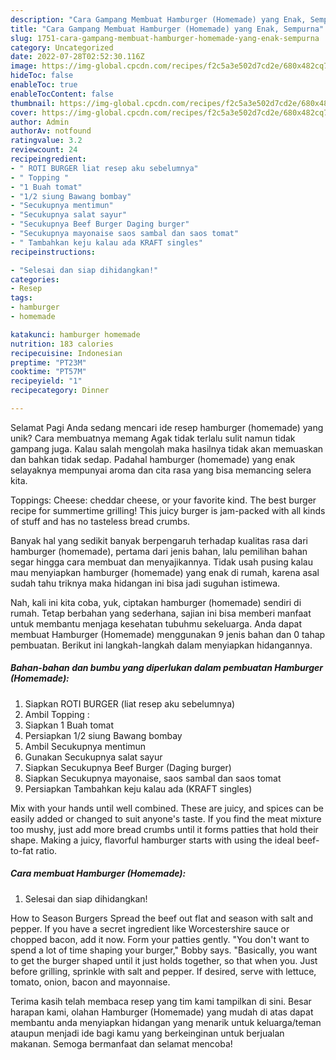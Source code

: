 ```yaml
---
description: "Cara Gampang Membuat Hamburger (Homemade) yang Enak, Sempurna"
title: "Cara Gampang Membuat Hamburger (Homemade) yang Enak, Sempurna"
slug: 1751-cara-gampang-membuat-hamburger-homemade-yang-enak-sempurna
category: Uncategorized
date: 2022-07-28T02:52:30.116Z
image: https://img-global.cpcdn.com/recipes/f2c5a3e502d7cd2e/680x482cq70/hamburger-homemade-foto-resep-utama.jpg
hideToc: false
enableToc: true
enableTocContent: false
thumbnail: https://img-global.cpcdn.com/recipes/f2c5a3e502d7cd2e/680x482cq70/hamburger-homemade-foto-resep-utama.jpg
cover: https://img-global.cpcdn.com/recipes/f2c5a3e502d7cd2e/680x482cq70/hamburger-homemade-foto-resep-utama.jpg
author: Admin
authorAv: notfound
ratingvalue: 3.2
reviewcount: 24
recipeingredient:
- " ROTI BURGER liat resep aku sebelumnya"
- " Topping "
- "1 Buah tomat"
- "1/2 siung Bawang bombay"
- "Secukupnya mentimun"
- "Secukupnya salat sayur"
- "Secukupnya Beef Burger Daging burger"
- "Secukupnya mayonaise saos sambal dan saos tomat"
- " Tambahkan keju kalau ada KRAFT singles"
recipeinstructions:

- "Selesai dan siap dihidangkan!"
categories:
- Resep
tags:
- hamburger
- homemade

katakunci: hamburger homemade 
nutrition: 183 calories
recipecuisine: Indonesian
preptime: "PT23M"
cooktime: "PT57M"
recipeyield: "1"
recipecategory: Dinner

---
```



Selamat Pagi Anda sedang mencari ide resep hamburger (homemade) yang unik? Cara membuatnya memang Agak tidak terlalu sulit namun tidak gampang juga. Kalau salah mengolah maka hasilnya tidak akan memuaskan dan bahkan tidak sedap. Padahal hamburger (homemade) yang enak selayaknya mempunyai aroma dan cita rasa yang bisa memancing selera kita.


Toppings: Cheese: cheddar cheese, or your favorite kind. The best burger recipe for summertime grilling! This juicy burger is jam-packed with all kinds of stuff and has no tasteless bread crumbs.

Banyak hal yang sedikit banyak berpengaruh terhadap kualitas rasa dari hamburger (homemade), pertama dari jenis bahan, lalu pemilihan bahan segar hingga cara membuat dan menyajikannya. Tidak usah pusing kalau mau menyiapkan hamburger (homemade) yang enak di rumah, karena asal sudah tahu triknya maka hidangan ini bisa jadi suguhan istimewa.


Nah, kali ini kita coba, yuk, ciptakan hamburger (homemade) sendiri di rumah. Tetap berbahan yang sederhana, sajian ini bisa memberi manfaat untuk membantu menjaga kesehatan tubuhmu sekeluarga. Anda dapat membuat Hamburger (Homemade) menggunakan 9 jenis bahan dan 0 tahap pembuatan. Berikut ini langkah-langkah dalam menyiapkan hidangannya.

<!--inarticleads1-->

##### Bahan-bahan dan bumbu yang diperlukan dalam pembuatan Hamburger (Homemade):

1. Siapkan  ROTI BURGER (liat resep aku sebelumnya)
1. Ambil  Topping :
1. Siapkan 1 Buah tomat
1. Persiapkan 1/2 siung Bawang bombay
1. Ambil Secukupnya mentimun
1. Gunakan Secukupnya salat sayur
1. Siapkan Secukupnya Beef Burger (Daging burger)
1. Siapkan Secukupnya mayonaise, saos sambal dan saos tomat
1. Persiapkan  Tambahkan keju kalau ada (KRAFT singles)


Mix with your hands until well combined. These are juicy, and spices can be easily added or changed to suit anyone&#39;s taste. If you find the meat mixture too mushy, just add more bread crumbs until it forms patties that hold their shape. Making a juicy, flavorful hamburger starts with using the ideal beef-to-fat ratio. 

<!--inarticleads2-->

##### Cara membuat Hamburger (Homemade):


1. Selesai dan siap dihidangkan!

How to Season Burgers Spread the beef out flat and season with salt and pepper. If you have a secret ingredient like Worcestershire sauce or chopped bacon, add it now. Form your patties gently. &#34;You don&#39;t want to spend a lot of time shaping your burger,&#34; Bobby says. &#34;Basically, you want to get the burger shaped until it just holds together, so that when you. Just before grilling, sprinkle with salt and pepper. If desired, serve with lettuce, tomato, onion, bacon and mayonnaise. 

Terima kasih telah membaca resep yang tim kami tampilkan di sini. Besar harapan kami, olahan Hamburger (Homemade) yang mudah di atas dapat membantu anda menyiapkan hidangan yang menarik untuk keluarga/teman ataupun menjadi ide bagi kamu yang berkeinginan untuk berjualan makanan. Semoga bermanfaat dan selamat mencoba!
